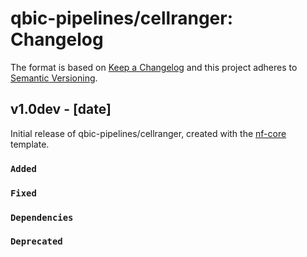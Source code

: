 # qbic-pipelines/cellranger: Changelog

The format is based on [Keep a Changelog](https://keepachangelog.com/en/1.0.0/)
and this project adheres to [Semantic Versioning](https://semver.org/spec/v2.0.0.html).

## v1.0dev - [date]

Initial release of qbic-pipelines/cellranger, created with the [nf-core](https://nf-co.re/) template.

### `Added`

### `Fixed`

### `Dependencies`

### `Deprecated`
